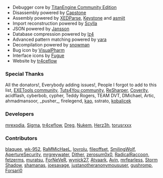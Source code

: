 - Debugger core by [TitanEngine Community Edition](https://bitbucket.org/titanengineupdate/titanengine-update)
- Disassembly powered by [Capstone](http://capstone-engine.org)
- Assembly powered by [XEDParse](https://github.com/x64dbg/XEDParse), [Keystone](http://keystone-engine.org) and [asmjit](https://github.com/asmjit)
- Import reconstruction powered by [Scylla](https://github.com/NtQuery/Scylla)
- JSON powered by [Jansson](http://www.digip.org/jansson)
- Database compression powered by [lz4](https://bitbucket.org/mrexodia/lz4)
- Advanced pattern matching powered by [yara](http://virustotal.github.io/yara)
- Decompilation powered by [snowman](https://derevenets.com)
- Bug icon by [VisualPharm](http://www.visualpharm.com)
- Interface icons by [Fugue](http://p.yusukekamiyamane.com)
- Website by [tr4ceflow](http://tr4ceflow.com)

### Special Thanks

All the donators!, Everybody adding issues!, People I forgot to add to this list, [EXETools community](http://forum.exetools.com), [Tuts4You community](http://forum.tuts4you.com), [ReSharper](https://www.jetbrains.com/resharper), [Coverity](http://www.coverity.com), acidflash, cyberbob, cypher, Teddy Rogers, TEAM DVT, DMichael, Artic, ahmadmansoor, \_pusher\_, firelegend, [kao](http://lifeinhex.com), sstrato, [kobalicek](https://github.com/kobalicek)

### Developers

[mrexodia](http://mrexodia.cf), [Sigma](https://github.com/SigmaPic), [tr4ceflow](http://blog.tr4ceflow.com), [Dreg](http://www.fr33project.org), [Nukem](https://github.com/Nukem9), [Herz3h](https://github.com/Herz3h), [torusrxxx](https://github.com/torusrxxx)

### Contributors

[blaquee](https://github.com/blaquee), [wk-952](https://github.com/wk-952), [RaMMicHaeL](http://rammichael.com), [lovrolu](https://github.com/lovrolu), [fileoffset](https://github.com/fileoffset), [SmilingWolf](https://github.com/SmilingWolf), [ApertureSecurity](https://github.com/ApertureSecurity), [mrgreywater](https://github.com/mrgreywater), [Dither](https://github.com/Dither), [zerosum0x0](https://github.com/zerosum0x0), [RadicalRaccoon](https://github.com/RadicalRaccoon), [fetzerms](https://github.com/RadicalRaccoon), [muratsu](https://github.com/RadicalRaccoon), [ForNeVeR](https://github.com/RadicalRaccoon), [wynick27](https://github.com/wynick27), [Atvaark](https://github.com/Atvaark), [Avin](https://github.com/Avinm), [mrfearless](https://github.com/mrfearless), [Storm Shadow](https://github.com/techbliss), [shamanas](https://github.com/shamanas), [joesavage](https://github.com/joesavage), [justanotheranonymoususer](https://github.com/justanotheranonymoususer), [gushromp](https://github.com/gushromp), [Forsari0](https://github.com/Forsari0)